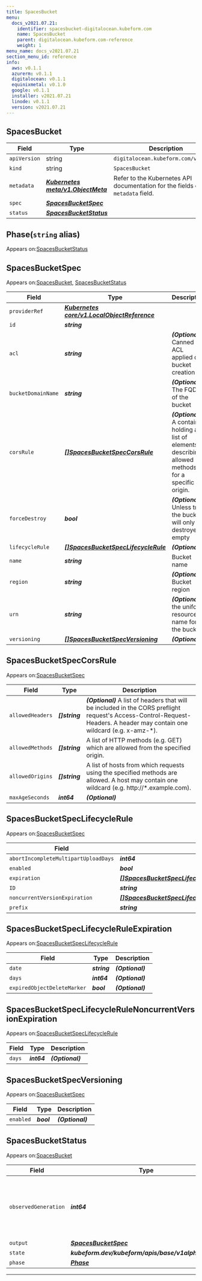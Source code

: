 ```yaml
---
title: SpacesBucket
menu:
  docs_v2021.07.21:
    identifier: spacesbucket-digitalocean.kubeform.com
    name: SpacesBucket
    parent: digitalocean.kubeform.com-reference
    weight: 1
menu_name: docs_v2021.07.21
section_menu_id: reference
info:
  aws: v0.1.1
  azurerm: v0.1.1
  digitalocean: v0.1.1
  equinixmetal: v0.1.0
  google: v0.1.1
  installer: v2021.07.21
  linode: v0.1.1
  version: v2021.07.21
---
```


## SpacesBucket
| Field | Type | Description |
| ------ | ----- | ----------- |
| `apiVersion` | string | `digitalocean.kubeform.com/v1alpha1` |
|    `kind` | string | `SpacesBucket` |
| `metadata` | ***[Kubernetes meta/v1.ObjectMeta](https://v1-18.docs.kubernetes.io/docs/reference/generated/kubernetes-api/v1.18/#objectmeta-v1-meta)***|Refer to the Kubernetes API documentation for the fields of the `metadata` field.|
| `spec` | ***[SpacesBucketSpec](#spacesbucketspec)***||
| `status` | ***[SpacesBucketStatus](#spacesbucketstatus)***||
## Phase(`string` alias)

Appears on:[SpacesBucketStatus](#spacesbucketstatus)

## SpacesBucketSpec

Appears on:[SpacesBucket](#spacesbucket), [SpacesBucketStatus](#spacesbucketstatus)

| Field | Type | Description |
| ------ | ----- | ----------- |
| `providerRef` | ***[Kubernetes core/v1.LocalObjectReference](https://v1-18.docs.kubernetes.io/docs/reference/generated/kubernetes-api/v1.18/#localobjectreference-v1-core)***||
| `id` | ***string***||
| `acl` | ***string***| ***(Optional)*** Canned ACL applied on bucket creation|
| `bucketDomainName` | ***string***| ***(Optional)*** The FQDN of the bucket|
| `corsRule` | ***[[]SpacesBucketSpecCorsRule](#spacesbucketspeccorsrule)***| ***(Optional)*** A container holding a list of elements describing allowed methods for a specific origin.|
| `forceDestroy` | ***bool***| ***(Optional)*** Unless true, the bucket will only be destroyed if empty|
| `lifecycleRule` | ***[[]SpacesBucketSpecLifecycleRule](#spacesbucketspeclifecyclerule)***| ***(Optional)*** |
| `name` | ***string***|Bucket name|
| `region` | ***string***| ***(Optional)*** Bucket region|
| `urn` | ***string***| ***(Optional)*** the uniform resource name for the bucket|
| `versioning` | ***[[]SpacesBucketSpecVersioning](#spacesbucketspecversioning)***| ***(Optional)*** |
## SpacesBucketSpecCorsRule

Appears on:[SpacesBucketSpec](#spacesbucketspec)

| Field | Type | Description |
| ------ | ----- | ----------- |
| `allowedHeaders` | ***[]string***| ***(Optional)*** A list of headers that will be included in the CORS preflight request's Access-Control-Request-Headers. A header may contain one wildcard (e.g. x-amz-*).|
| `allowedMethods` | ***[]string***|A list of HTTP methods (e.g. GET) which are allowed from the specified origin.|
| `allowedOrigins` | ***[]string***|A list of hosts from which requests using the specified methods are allowed. A host may contain one wildcard (e.g. http://*.example.com).|
| `maxAgeSeconds` | ***int64***| ***(Optional)*** |
## SpacesBucketSpecLifecycleRule

Appears on:[SpacesBucketSpec](#spacesbucketspec)

| Field | Type | Description |
| ------ | ----- | ----------- |
| `abortIncompleteMultipartUploadDays` | ***int64***| ***(Optional)*** |
| `enabled` | ***bool***||
| `expiration` | ***[[]SpacesBucketSpecLifecycleRuleExpiration](#spacesbucketspeclifecycleruleexpiration)***| ***(Optional)*** |
| `ID` | ***string***| ***(Optional)*** |
| `noncurrentVersionExpiration` | ***[[]SpacesBucketSpecLifecycleRuleNoncurrentVersionExpiration](#spacesbucketspeclifecyclerulenoncurrentversionexpiration)***| ***(Optional)*** |
| `prefix` | ***string***| ***(Optional)*** |
## SpacesBucketSpecLifecycleRuleExpiration

Appears on:[SpacesBucketSpecLifecycleRule](#spacesbucketspeclifecyclerule)

| Field | Type | Description |
| ------ | ----- | ----------- |
| `date` | ***string***| ***(Optional)*** |
| `days` | ***int64***| ***(Optional)*** |
| `expiredObjectDeleteMarker` | ***bool***| ***(Optional)*** |
## SpacesBucketSpecLifecycleRuleNoncurrentVersionExpiration

Appears on:[SpacesBucketSpecLifecycleRule](#spacesbucketspeclifecyclerule)

| Field | Type | Description |
| ------ | ----- | ----------- |
| `days` | ***int64***| ***(Optional)*** |
## SpacesBucketSpecVersioning

Appears on:[SpacesBucketSpec](#spacesbucketspec)

| Field | Type | Description |
| ------ | ----- | ----------- |
| `enabled` | ***bool***| ***(Optional)*** |
## SpacesBucketStatus

Appears on:[SpacesBucket](#spacesbucket)

| Field | Type | Description |
| ------ | ----- | ----------- |
| `observedGeneration` | ***int64***| ***(Optional)*** Resource generation, which is updated on mutation by the API Server.|
| `output` | ***[SpacesBucketSpec](#spacesbucketspec)***| ***(Optional)*** |
| `state` | ***kubeform.dev/kubeform/apis/base/v1alpha1.State***| ***(Optional)*** |
| `phase` | ***[Phase](#phase)***| ***(Optional)*** |
---
